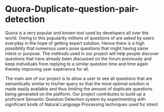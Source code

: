 # Quora-Duplicate-question-pair-detection
Quora is a very popular and known tool used by developers all over the world. Owing to this popularity millions of questions of are asked by users everyday in the hope of getting expert solution. Hence there is a high possibility that numerous users pose questions that might having same intent or purpose. The methods used in our project will help people discover questions that have already been discussed on the forum previously and keep individuals from replying to a similar question time and time again thereby improving user experience for all.

The main aim of our project is to allow a user to see all questions that are semantically similar to his/her query so that the most optimal solution is made easily available and thus limiting the amount of duplicate questions being generated on the platform. Our project contributes to build up a proficient Semantic Question Detection system by experimenting with significant kinds of Natural Language Processing techniques used for intent
